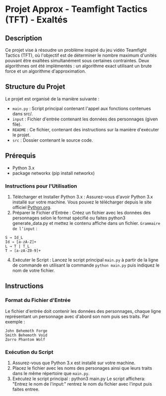 # Projet Approx - Teamfight Tactics (TFT) - Exaltés

## Description

Ce projet vise à résoudre un problème inspiré du jeu vidéo Teamfight Tactics (TFT), où l'objectif est de déterminer le nombre maximum d'unités
 pouvant être exaltées simultanément sous certaines contraintes. Deux algorithmes ont été implémentés : 
un algorithme exact utilisant un brute force et un algorithme d'approximation.

## Structure du Projet

Le projet est organisé de la manière suivante :

- `main.py` : Script principal contenant l'appel aux fonctions contenues dans src/.
- `input` : Fichier d'entrée contenant les données des personnages (given file).
- `README` : Ce fichier, contenant des instructions sur la manière d'exécuter le projet.
- `src` : Dossier contenant le source code.

## Prérequis

- Python 3.x
- package networkx (pip install networkx)

### Instructions pour l'Utilisation

1. Télécharger et Installer Python 3.x : Assurez-vous d'avoir Python 3.x installé sur votre machine. 
Vous pouvez le télécharger depuis le site officiel [Python.org](https://www.python.org/).
2. Préparer le Fichier d'Entrée : Créez un fichier  avec les données des personnages selon le format spécifié 
ou faites python3 generate_data.py et mettez le contenu affiche dans un fichier.
`Grammaire de l’input` :
```
S → Id_L
Id → [a-zA-Z]+
L → T | T_L
T → [a-zA-Z0-9]+
```
4. Exécuter le Script : Lancez le script principal `main.py` à partir de la ligne de commande en utilisant la commande `python main.py` 
puis indiquez le nom de votre fichier.

## Instructions

### Format du Fichier d'Entrée

Le fichier d'entrée doit contenir les données des personnages, chaque ligne représentant un personnage avec d'abord son nom puis ses traits. 
Par exemple :
```
John Behemoth Forge
Smith Behemoth Void
Zorro Phantom Wolf
```

### Exécution du Script

1. Assurez-vous que Python 3.x est installé sur votre machine.
2. Placez le fichier avec les noms des personages ainsi que leurs traits dans le même répertoire que `main.py`.
3. Exécutez le script principal :
	python3 main.py
	Le script affichera: "Entrez le nom de l'input:"
	rentrez le nom du fichier avec l'input puis faites entree.
